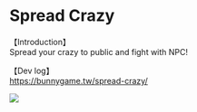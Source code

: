 # Spread Crazy
【Introduction】  
Spread your crazy to public and fight with NPC!

【Dev log】  
https://bunnygame.tw/spread-crazy/

[<img src="https://img.youtube.com/vi/zV_ryAVMdtg/hqdefault.jpg">](https://youtu.be/zV_ryAVMdtg)
